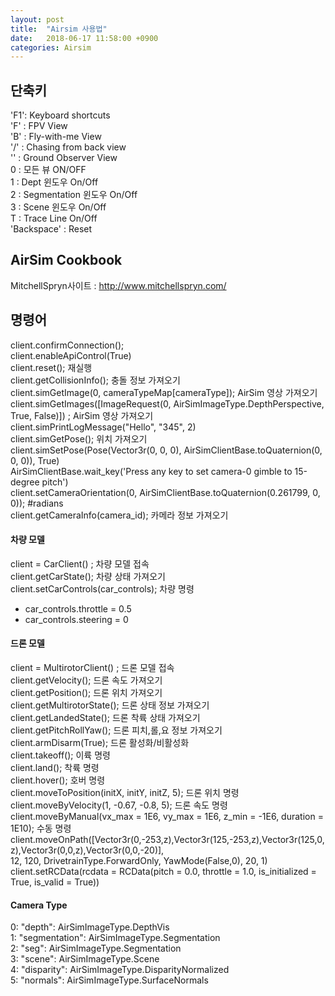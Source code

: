 ```yaml
---
layout: post
title:  "Airsim 사용법"
date:   2018-06-17 11:58:00 +0900
categories: Airsim
---
```


## 단축키  
'F1': Keyboard shortcuts  
'F' : FPV View  
'B' : Fly-with-me View  
'/' : Chasing from back view   
'\' : Ground Observer View   
0 : 모든 뷰 ON/OFF  
1 : Dept 윈도우 On/Off   
2 : Segmentation 윈도우 On/Off   
3 : Scene 윈도우 On/Off   
T : Trace Line On/Off   
'Backspace' : Reset   

## AirSim Cookbook  
MitchellSpryn사이트 : http://www.mitchellspryn.com/  

## 명령어
client.confirmConnection();  
client.enableApiControl(True)  
client.reset();  재실행  
client.getCollisionInfo(); 충돌 정보 가져오기  
client.simGetImage(0, cameraTypeMap[cameraType]); AirSim 영상 가져오기  
client.simGetImages([ImageRequest(0, AirSimImageType.DepthPerspective, True, False)]) ; AirSim 영상 가져오기   
client.simPrintLogMessage("Hello", "345", 2)   
client.simGetPose(); 위치 가져오기  
client.simSetPose(Pose(Vector3r(0, 0, 0), AirSimClientBase.toQuaternion(0, 0, 0)), True)   
AirSimClientBase.wait_key('Press any key to set camera-0 gimble to 15-degree pitch')  
client.setCameraOrientation(0, AirSimClientBase.toQuaternion(0.261799, 0, 0)); #radians  
client.getCameraInfo(camera_id); 카메라 정보 가져오기  


#### 차량 모델
client = CarClient() ; 차량 모델 접속  
client.getCarState(); 차량 상태 가져오기  
client.setCarControls(car_controls);  차량 명령  
 - car_controls.throttle = 0.5  
 - car_controls.steering = 0  

#### 드론 모델
client = MultirotorClient() ; 드론 모델 접속  
client.getVelocity(); 드론 속도 가져오기  
client.getPosition(); 드론 위치 가져오기  
client.getMultirotorState(); 드론 상태 정보 가져오기  
client.getLandedState(); 드론 착륙 상태 가져오기  
client.getPitchRollYaw(); 드론 피치,롤,요 정보 가져오기  
client.armDisarm(True); 드론 활성화/비활성화  
client.takeoff(); 이륙 명령  
client.land(); 착륙 명령   
client.hover(); 호버 명령  
client.moveToPosition(initX, initY, initZ, 5); 드론 위치 명령  
client.moveByVelocity(1, -0.67, -0.8, 5); 드론 속도 명령   
client.moveByManual(vx_max = 1E6, vy_max = 1E6, z_min = -1E6, duration = 1E10); 수동 명령
client.moveOnPath([Vector3r(0,-253,z),Vector3r(125,-253,z),Vector3r(125,0,z),Vector3r(0,0,z),Vector3r(0,0,-20)],  
                        12, 120, DrivetrainType.ForwardOnly, YawMode(False,0), 20, 1)  
client.setRCData(rcdata = RCData(pitch = 0.0, throttle = 1.0, is_initialized = True, is_valid = True))


#### Camera Type  
0: "depth": AirSimImageType.DepthVis  
1: "segmentation": AirSimImageType.Segmentation  
2: "seg": AirSimImageType.Segmentation  
3: "scene": AirSimImageType.Scene  
4: "disparity": AirSimImageType.DisparityNormalized  
5: "normals": AirSimImageType.SurfaceNormals  
